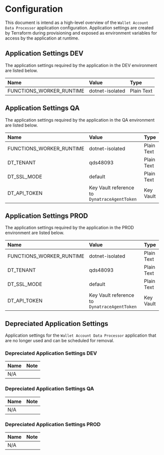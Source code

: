 # Configuration

This document is intend as a high-level overview of the `Wallet Account Data Processor` application configuration. Application settings are created by Terraform during provisioning and exposed as environment variables for access by the application at runtime.

## Application Settings DEV

The application settings required by the application in the DEV environment are listed below.

|Name                           |Value                                                                          |Type       |
|:------------------------------|:------------------------------------------------------------------------------|:----------|
|FUNCTIONS_WORKER_RUNTIME       |dotnet-isolated                                                                |Plain Text |

## Application Settings QA

The application settings required by the application in the QA environment are listed below.

|Name                           |Value                                                                          |Type       |
|:------------------------------|:------------------------------------------------------------------------------|:----------|
|FUNCTIONS_WORKER_RUNTIME       |dotnet-isolated                                                                |Plain Text |
|DT_TENANT                      |qds48093                                                                       |Plain Text |
|DT_SSL_MODE                    |default                                                                        |Plain Text |
|DT_API_TOKEN                   |Key Vault reference to `DynatraceAgentToken`                                   |Key Vault  |

## Application Settings PROD

The application settings required by the application in the PROD environment are listed below.

|Name                           |Value                                                                          |Type       |
|:------------------------------|:------------------------------------------------------------------------------|:----------|
|FUNCTIONS_WORKER_RUNTIME       |dotnet-isolated                                                                |Plain Text |
|DT_TENANT                      |qds48093                                                                       |Plain Text |
|DT_SSL_MODE                    |default                                                                        |Plain Text |
|DT_API_TOKEN                   |Key Vault reference to `DynatraceAgentToken`                                   |Key Vault  |

## Depreciated Application Settings

Application settings for the `Wallet Account Data Processor` application that are no longer used and can be scheduled for removal.

### Depreciated Application Settings DEV

|Name |Note |
|:----|:----|
|N/A  |     |

### Depreciated Application Settings QA

|Name |Note |
|:----|:----|
|N/A  |     |

### Depreciated Application Settings PROD

|Name |Note |
|:----|:----|
|N/A  |     |
